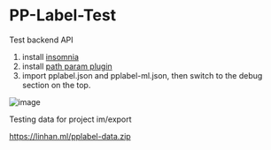 # PP-Label-Test


Test backend API
1. install [insomnia](https://github.com/Kong/insomnia)
2. install [path param plugin](https://insomnia.rest/plugins/insomnia-plugin-path-parameters)
3. import pplabel.json and pplabel-ml.json, then switch to the debug section on the top.

![image](https://user-images.githubusercontent.com/29757093/173211697-65c873ae-5611-492a-a909-9e71fa192441.png)

Testing data for project im/export

https://linhan.ml/pplabel-data.zip
